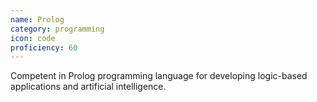 ```yaml
---
name: Prolog
category: programming
icon: code
proficiency: 60
---
```

Competent in Prolog programming language for developing logic-based applications and artificial intelligence.
